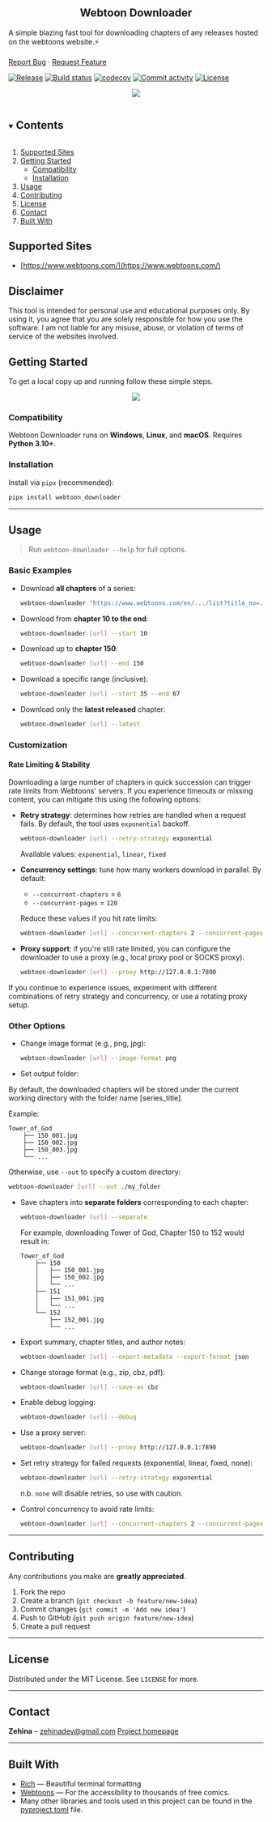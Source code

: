 <!-- PROJECT LOGO -->
<br />
<p align="center">

  <h2 align="center">Webtoon Downloader</h2>

  <p align="cen">
    A simple blazing fast tool for downloading chapters of any releases hosted on the webtoons website.⚡
    <br />
    <br />
    <a href="https://github.com/Zehina/Webtoon-Downloader/issues">Report Bug</a>
    ·
    <a href="https://github.com/Zehina/Webtoon-Downloader/issues">Request Feature</a>
  </p>
</p>

[![Release](https://img.shields.io/github/v/release/Zehina/webtoon-downloader)](https://img.shields.io/github/v/release/Zehina/webtoon-downloader)
[![Build status](https://img.shields.io/github/actions/workflow/status/Zehina/webtoon-downloader/main.yml?branch=main)](https://github.com/Zehina/webtoon-downloader/actions/workflows/main.yml?query=branch%3Amain)
[![codecov](https://codecov.io/gh/Zehina/webtoon-downloader/branch/main/graph/badge.svg)](https://codecov.io/gh/Zehina/webtoon-downloader)
[![Commit activity](https://img.shields.io/github/commit-activity/m/Zehina/webtoon-downloader)](https://img.shields.io/github/commit-activity/m/Zehina/webtoon-downloader)
[![License](https://img.shields.io/github/license/Zehina/webtoon-downloader)](https://img.shields.io/github/license/Zehina/webtoon-downloader)

<p align="center">
  <img src="https://raw.githubusercontent.com/Zehina/Webtoon-Downloader/da001b7f9198a842610e09d3e45a31b0f5e0b9e9/docs/imgs/demo.svg">
</p>

<!-- TABLE OF CONTENTS -->
<details open="open">
  <summary><h2 style="display: inline-block">Contents</h2></summary>
  <ol>
    <li><a href="#supported-sites">Supported Sites</a></li>
    <li>
      <a href="#getting-started">Getting Started</a>
      <ul>
        <li><a href="#compatibility">Compatibility</a></li>
        <li><a href="#installation">Installation</a></li>
      </ul>
    </li>
    <li><a href="#usage">Usage</a></li>
    <li><a href="#contributing">Contributing</a></li>
    <li><a href="#license">License</a></li>
    <li><a href="#contact">Contact</a></li>
    <li><a href="#built-with">Built With</a></li>
  </ol>
</details>

## Supported Sites

- [https://www.webtoons.com/](https://www.webtoons.com/)

## Disclaimer

This tool is intended for personal use and educational purposes only. By using it, you agree that you are solely responsible for how you use the software. I am not liable for any misuse, abuse, or violation of terms of service of the websites involved.

## Getting Started

To get a local copy up and running follow these simple steps.

<p align="center">
  <img src="https://github.com/Zehina/Webtoon-Downloader/blob/master/docs/imgs/help.png?raw=true">
</p>

### Compatibility

Webtoon Downloader runs on **Windows**, **Linux**, and **macOS**. Requires **Python 3.10+**.

### Installation

Install via `pipx` (recommended):

```bash
pipx install webtoon_downloader
```

---

## Usage

> Run `webtoon-downloader --help` for full options.

### Basic Examples

- Download **all chapters** of a series:

  ```bash
  webtoon-downloader "https://www.webtoons.com/en/.../list?title_no=..."
  ```

- Download from **chapter 10 to the end**:

  ```bash
  webtoon-downloader [url] --start 10
  ```

- Download up to **chapter 150**:

  ```bash
  webtoon-downloader [url] --end 150
  ```

- Download a specific range (inclusive):

  ```bash
  webtoon-downloader [url] --start 35 --end 67
  ```

- Download only the **latest released** chapter:

  ```bash
  webtoon-downloader [url] --latest
  ```

### Customization

#### Rate Limiting & Stability

Downloading a large number of chapters in quick succession can trigger rate limits from Webtoons' servers. If you experience timeouts or missing content, you can mitigate this using the following options:

- **Retry strategy**: determines how retries are handled when a request fails. By default, the tool uses `exponential` backoff.

  ```bash
  webtoon-downloader [url] --retry-strategy exponential
  ```

  Available values: `exponential`, `linear`, `fixed`

- **Concurrency settings**: tune how many workers download in parallel. By default:

  - `--concurrent-chapters` = `6`
  - `--concurrent-pages` = `120`

  Reduce these values if you hit rate limits:

  ```bash
  webtoon-downloader [url] --concurrent-chapters 2 --concurrent-pages 5
  ```

- **Proxy support**: if you're still rate limited, you can configure the downloader to use a proxy (e.g., local proxy pool or SOCKS proxy).

  ```bash
  webtoon-downloader [url] --proxy http://127.0.0.1:7890
  ```

If you continue to experience issues, experiment with different combinations of retry strategy and concurrency, or use a rotating proxy setup.

### Other Options

- Change image format (e.g., png, jpg):

  ```bash
  webtoon-downloader [url] --image-format png
  ```

- Set output folder:

By default, the downloaded chapters will be stored under the current working directory with the folder name \[series_title].

Example:

```
Tower_of_God
    ├── 150_001.jpg
    ├── 150_002.jpg
    ├── 150_003.jpg
    └── ...
```

Otherwise, use `--out` to specify a custom directory:

```bash
webtoon-downloader [url] --out ./my_folder
```

- Save chapters into **separate folders** corresponding to each chapter:

  ```bash
  webtoon-downloader [url] --separate
  ```

  For example, downloading Tower of God, Chapter 150 to 152 would result in:

  ```
  Tower_of_God
      ├── 150
      │   ├── 150_001.jpg
      │   ├── 150_002.jpg
      │   └── ...
      ├── 151
      │   ├── 151_001.jpg
      │   └── ...
      └── 152
          ├── 152_001.jpg
          └── ...
  ```

- Export summary, chapter titles, and author notes:

  ```bash
  webtoon-downloader [url] --export-metadata --export-format json
  ```

- Change storage format (e.g., zip, cbz, pdf):

  ```bash
  webtoon-downloader [url] --save-as cbz
  ```

- Enable debug logging:

  ```bash
  webtoon-downloader [url] --debug
  ```

- Use a proxy server:

  ```bash
  webtoon-downloader [url] --proxy http://127.0.0.1:7890
  ```

- Set retry strategy for failed requests (exponential, linear, fixed, none):

  ```bash
  webtoon-downloader [url] --retry-strategy exponential
  ```

  n.b. `none` will disable retries, so use with caution.

- Control concurrency to avoid rate limits:

  ```bash
  webtoon-downloader [url] --concurrent-chapters 2 --concurrent-pages 5
  ```

---

## Contributing

Any contributions you make are **greatly appreciated**.

1. Fork the repo
2. Create a branch (`git checkout -b feature/new-idea`)
3. Commit changes (`git commit -m 'Add new idea'`)
4. Push to GitHub (`git push origin feature/new-idea`)
5. Create a pull request

---

## License

Distributed under the MIT License. See `LICENSE` for more.

---

## Contact

**Zehina** – [zehinadev@gmail.com](mailto:zehinadev@gmail.com)
[Project homepage](https://github.com/Zehina/Webtoon-Downloader)

---

## Built With

- [Rich](https://github.com/Textualize/rich) — Beautiful terminal formatting
- [Webtoons](https://www.webtoons.com/) — For the accessibility to thousands of free comics.
- Many other libraries and tools used in this project can be found in the [pyproject.toml](https://github.com/Zehina/Webtoon-Downloader/blob/master/pyproject.toml) file.

<!-- MARKDOWN LINKS & IMAGES -->
<!-- https://www.markdownguide.org/basic-syntax/#reference-style-links -->

[contributors-shield]: https://img.shields.io/github/contributors/Zehina/repo.svg?style=for-the-badge
[contributors-url]: https://github.com/Zehina/Webtoon-Downloader/graphs/contributors
[forks-shield]: https://img.shields.io/github/forks/Zehina/repo.svg?style=for-the-badge
[forks-url]: https://github.com/Zehina/Webtoon-Downloader/network/members
[stars-shield]: https://img.shields.io/github/stars/Zehina/repo.svg?style=for-the-badge
[stars-url]: https://github.com/Zehina/Webtoon-Downloader/stargazers
[issues-shield]: https://img.shields.io/github/issues/Zehina/repo.svg?style=for-the-badge
[issues-url]: https://github.com/Zehina/Webtoon-Downloader/issues
[license-shield]: https://img.shields.io/github/license/Zehina/repo.svg?style=for-the-badge
[license-url]: https://github.com/Zehina/Webtoon-Downloader/blob/master/LICENSE.txt
[linkedin-shield]: https://img.shields.io/badge/-LinkedIn-black.svg?style=for-the-badge&logo=linkedin&colorB=555
[linkedin-url]: https://linkedin.com/in/Zehina
